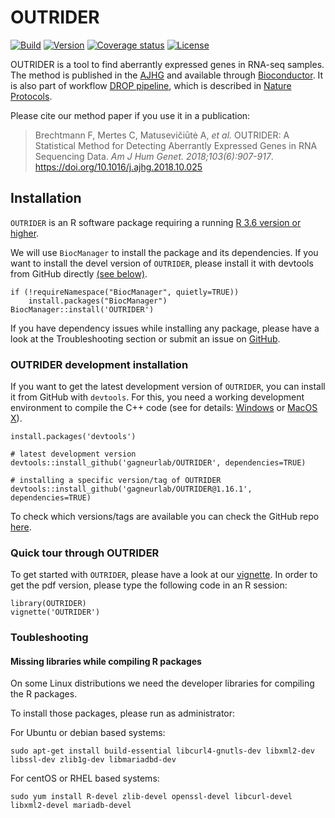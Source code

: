 # OUTRIDER #
[![Build](https://github.com/gagneurlab/OUTRIDER/actions/workflows/check-bioc.yml/badge.svg)](https://github.com/gagneurlab/OUTRIDER/actions/workflows/check-bioc.yml)
[![Version](https://img.shields.io/github/v/release/gagneurlab/OUTRIDER)](https://github.com/gagneurlab/OUTRIDER/releases)
[![Coverage status](https://codecov.io/gh/gagneurlab/OUTRIDER/branch/master/graph/badge.svg)](https://codecov.io/github/gagneurlab/OUTRIDER?branch=master)
[![License](https://img.shields.io/github/license/mashape/apistatus.svg?maxAge=2592000)](https://github.com/gagneurlab/OUTRIDER/blob/master/LICENSE)

OUTRIDER is a tool to find aberrantly expressed genes in RNA-seq samples.
The method is published in the [AJHG](https://doi.org/10.1016/j.ajhg.2018.10.025)
and available through [Bioconductor](http://bioconductor.org/packages/release/bioc/html/OUTRIDER.html).
It is also part of workflow [DROP pipeline](https://github.com/gagneurlab/drop), which is described in [Nature Protocols](https://www.nature.com/articles/s41596-020-00462-5).

Please cite our method paper if you use it in a publication:

> Brechtmann F, Mertes C, Matusevičiūtė A, *et al.* OUTRIDER: A Statistical Method for Detecting Aberrantly Expressed Genes in RNA Sequencing Data. *Am J Hum Genet. 2018;103(6):907-917*. https://doi.org/10.1016/j.ajhg.2018.10.025


## Installation

`OUTRIDER` is an R software package requiring a running [R 3.6 version or higher](https://cran.r-project.org/).

We will use `BiocManager` to install the package and its dependencies. If you
want to install the devel version of `OUTRIDER`, please install it 
with devtools from GitHub directly [(see below)](#OUTRIDER-development-installation).


```
if (!requireNamespace("BiocManager", quietly=TRUE))
    install.packages("BiocManager")
BiocManager::install('OUTRIDER')
```

If you have dependency issues while installing any package, please have a look
at the Troubleshooting section or submit an issue on [GitHub](https://github.com/gagneurlab/OUTRIDER/issues).

### OUTRIDER development installation

If you want to get the latest
development version of `OUTRIDER`, you can install it from GitHub with
`devtools`. For this, you need a working development environment to compile the
C++ code (see for details: [Windows](https://cran.r-project.org/bin/windows/Rtools/)
or [MacOS X](https://cran.r-project.org/bin/macosx/tools/)).

```
install.packages('devtools')

# latest development version
devtools::install_github('gagneurlab/OUTRIDER', dependencies=TRUE)

# installing a specific version/tag of OUTRIDER
devtools::install_github('gagneurlab/OUTRIDER@1.16.1', dependencies=TRUE)
```

To check which versions/tags are available you can check the GitHub repo
[here](https://github.com/gagneurlab/OUTRIDER/releases).

### Quick tour through OUTRIDER

To get started with `OUTRIDER`, please have a look at our
[vignette](http://bioconductor.org/packages/release/bioc/vignettes/OUTRIDER/inst/doc/OUTRIDER.pdf).
In order to get the pdf version, please type the following code in an R session:

```
library(OUTRIDER)
vignette('OUTRIDER')
```

### Toubleshooting

#### Missing libraries while compiling R packages

On some Linux distributions we need the developer libraries for compiling the R packages.

To install those packages, please run as administrator: 

For Ubuntu or debian based systems:
```
sudo apt-get install build-essential libcurl4-gnutls-dev libxml2-dev libssl-dev zlib1g-dev libmariadbd-dev
```

For centOS or RHEL based systems:
```
sudo yum install R-devel zlib-devel openssl-devel libcurl-devel libxml2-devel mariadb-devel
```
